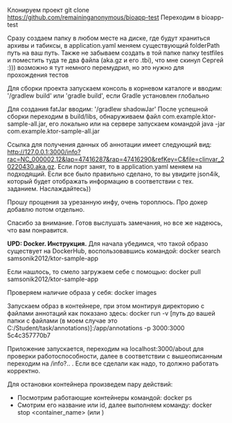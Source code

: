 Клонируем проект git clone https://github.com/remaininganonymous/bioapp-test
Переходим в bioapp-test

Сразу создаем папку в любом месте на диске, где будут храниться архивы и табиксы, в application.yaml меняем существующий folderPath путь на ваш путь. Также не забываем создать в той папке папку testfiles и поместить туда те два файла (aka.gz и его .tbi), что мне скинул Сергей :)))
возможно я тут немного перемудрил, но это нужно для прохождения тестов

Для сборки проекта запускаем консоль в корневом каталоге и вводим:
'/gradlew build' или 'gradle build', если Gradle установлен глобально

Для создания fatJar вводим:
'/gradlew shadowJar'
После успешной сборки переходим в build/libs, обнаруживаем файл com.example.ktor-sample-all.jar, его локально или на сервере запускаем командой java -jar com.example.ktor-sample-all.jar

Ссылка для получения данных об аннотации имеет следующий вид: http://127.0.0.1:3000/info?rac=NC_000002.12&lap=47416287&rap=47416290&refKey=C&file=clinvar_20220430.aka.gz. Если порт занят, то в application.yaml меняем на подходящий. Если все было правильно сделано,
то вы увидите json4ik, который будет отображать информацию в соответствии с тех. заданием. Наслаждайтесь))

Прошу прощения за урезанную инфу, очень тороплюсь. Про докер добавлю потом отдельно. 

Спасибо за внимание. Готов выслушать замечания, но все же надеюсь, что вам понравится.

**UPD: Docker. Инструкция.**
Для начала убедимся, что такой образо существует на DockerHub, воспользовавшись командой:
docker search samsonik2012/ktor-sample-app

Если нашлось, то смело загружаем себе с помощью:
docker pull samsonik2012/ktor-sample-app

Проверяем наличие образа у себя:
docker images

Запускаем образ в контейнере, при этом монтируя директорию с файлами аннотаций как показано здесь:
docker run -v [путь до вашей папки с файлами (в моем случае это C:/Student/task/annotations)]:/app/annotations -p 3000:3000 5c4c357770b7

Приложение запускается, переходим на localhost:3000/about для проверки работоспособности, далее в соответствии с вышеописанным переходим на /info?.. . Если все сделали как надо, то должно работать корректно.

Для остановки контейнера произведем пару действий:
 - Посмотрим работающие контейнеры командой:
docker ps
 - Смотрим его название или id, далее выполняем команду:
docker stop <container_name> (или <container-id>)
